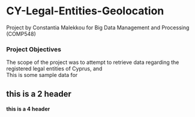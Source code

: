 # CY-Legal-Entities-Geolocation
Project by Constantia Malekkou for Big Data Management and Processing (COMP548)

### Project Objectives

The scope of the project was to attempt to retrieve data regarding the registered legal entities of Cyprus, and  
This is some sample data for
## this is a 2 header

#### this is a 4 header

